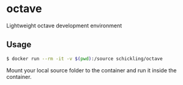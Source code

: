 # octave

Lightweight octave development environment

## Usage

```sh
$ docker run --rm -it -v $(pwd):/source schickling/octave
```

Mount your local source folder to the container and run it inside the container.
